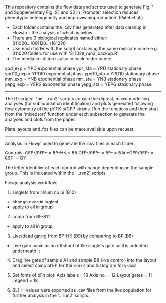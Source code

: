 This repository contains the flow data and scripts used to generate Fig. 1 and Supplementary Fig. S1 and S2 in 'Promoter selection reduces phenotypic heterogeneity and improves bioproduction' (Patel et al.)

- Each folder contains the .csv files generated after data cleanup in FlowJo - the analysis of which is below.
- There are 3 biological replicates named either: 311020.../091120.../161220
- Use each folder with the script containing the same replicate name e.g. 311020 folders for use with '311020_run2_backup.R'
- The media condition is also in each folder name: 

ypd_exp = YPD exponential phase
ypd_sta = YPD stationary phase
ypd10_exp = YPD10 exponential phase
ypd10_sta = YPD10 stationary phase
mm_exp = YNB exponential phase
mm_sta = YNB stationary phase 
yepg_exp = YEPG exponential phase
yepg_sta = YEPG stationary phase

--------------------------------------------------------------------------------------------------------------
The R scripts:
The '...run2' scripts contain the diptest, mixed modelling analyses (for subpopulation identification) and plots generated following flow cytometry of the pYTK-sfGFP strains. Run the functions and then start from the 'mixedsort' function under each subsection to generate the analyses and plots from the paper.

Plate layouts and .fcs files can be made available upon request

--------------------------------------------------------------------------------------------------------------
Analysis in Flowjo used to generate the .csv files in each folder:

Controls:
GFP-/RFP+ = BP-HK = B9
GFP-/RFP- = BP- = B10
+GFP/RFP- = 897- = B11

The letter identifier of each control will change depending on the sample group. This is indicated within the '...run2' scripts

Flowjo analysis workflow:

1) singlets from phlum no pi (B10)
 - change axes to logical
 - apply to all in group

2) comp from B9-B11 
 - apply to all in group

3) Live/dead gating from BP-HK (B9) by comparing to BP (B8)
 - Live gate made as an offshoot of the singlets gate so 
   it is indented underneath it

4) Drag live gate of sample A1 and sample B8 (-ve control) into the layout
	and select comp bl1-h for the x-axis and histogram for y-axis

5) Set fonts of bl1h plot:
	Axis labels = 18
	Axis no. = 12
	Layout gates = 11
	Legend = 18

6) BL1-H values were exported as .csv files from the live population for further analysis in the '...run2' scripts. 

